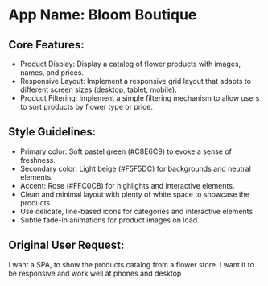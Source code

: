 # **App Name**: Bloom Boutique

## Core Features:

- Product Display: Display a catalog of flower products with images, names, and prices.
- Responsive Layout: Implement a responsive grid layout that adapts to different screen sizes (desktop, tablet, mobile).
- Product Filtering: Implement a simple filtering mechanism to allow users to sort products by flower type or price.

## Style Guidelines:

- Primary color: Soft pastel green (#C8E6C9) to evoke a sense of freshness.
- Secondary color: Light beige (#F5F5DC) for backgrounds and neutral elements.
- Accent: Rose (#FFC0CB) for highlights and interactive elements.
- Clean and minimal layout with plenty of white space to showcase the products.
- Use delicate, line-based icons for categories and interactive elements.
- Subtle fade-in animations for product images on load.

## Original User Request:
I want a SPA, to show the products catalog from a flower store. I want it to be responsive and work well at phones and desktop
  